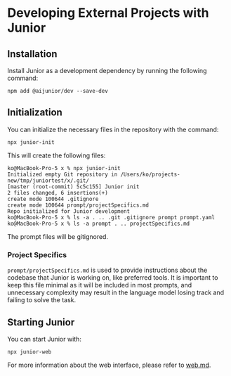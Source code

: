 # Developing External Projects with Junior

## Installation

Install Junior as a development dependency by running the following command:

```
npm add @aijunior/dev --save-dev
```

## Initialization

You can initialize the necessary files in the repository with the command:

```
npx junior-init
```

This will create the following files:

```
ko@MacBook-Pro-5 x % npx junior-init
Initialized empty Git repository in /Users/ko/projects-new/tmp/juniortest/x/.git/
[master (root-commit) 5c5c155] Junior init
2 files changed, 6 insertions(+)
create mode 100644 .gitignore
create mode 100644 prompt/projectSpecifics.md
Repo initialized for Junior development
ko@MacBook-Pro-5 x % ls -a . .. .git .gitignore prompt prompt.yaml
ko@MacBook-Pro-5 x % ls -a prompt . .. projectSpecifics.md
```

The prompt files will be gitignored.

### Project Specifics

`prompt/projectSpecifics.md` is used to provide instructions about the codebase that Junior is working on, like preferred tools. It is important to keep this file minimal as it will be included in most prompts, and unnecessary complexity may result in the language model losing track and failing to solve the task.

## Starting Junior

You can start Junior with:

```
npx junior-web
```

For more information about the web interface, please refer to [web.md](./web.md).
